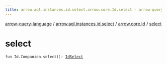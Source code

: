 ```yaml
---
title: arrow.aql.instances.id.select.arrow.core.Id.select - arrow-query-language
---
```


[arrow-query-language](../../index.html) / [arrow.aql.instances.id.select](../index.html) / [arrow.core.Id](index.html) / [select](./select.html)

# select

`fun Id.Companion.select(): `[`IdSelect`](../../arrow.aql.instances/-id-select/index.html)